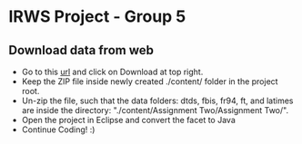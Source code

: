 IRWS Project - Group 5
==

Download data from web
--
* Go to this [url](https://drive.google.com/file/d/1MudJity9Ckh8jxapFx3OS-DLEkcvbYYx/view?nbsp) and click on Download at top right.
* Keep the ZIP file inside newly created ./content/ folder in the project root.
* Un-zip the file, such that the data folders: dtds, fbis, fr94, ft, and latimes are inside the directory: "./content/Assignment Two/Assignment Two/".
* Open the project in Eclipse and convert the facet to Java
* Continue Coding! :) 